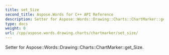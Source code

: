 ```yaml
---
title: set_Size
second_title: Aspose.Words for C++ API Reference
description: Setter for Aspose::Words::Drawing::Charts::ChartMarker::get_Size. 
type: docs
weight: 0
url: /cpp/aspose.words.drawing.charts/chartmarker/set_size/
---
```


Setter for Aspose::Words::Drawing::Charts::ChartMarker::get_Size. 


